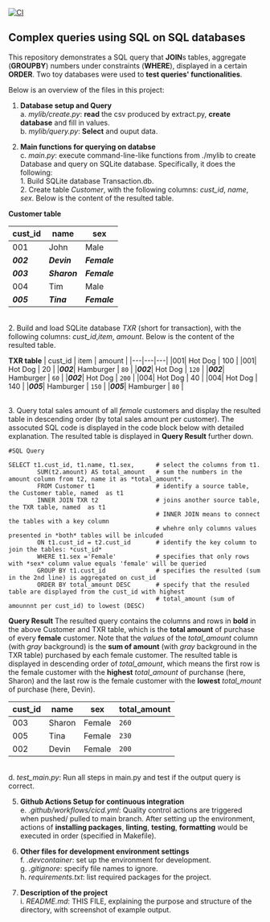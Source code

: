 [![CI](https://github.com/nogibjj/SQLite_YCLiu/actions/workflows/cicd.yml/badge.svg)](https://github.com/nogibjj/SQLite_YCLiu/actions/workflows/cicd.yml)
## Complex queries using SQL on SQL databases

This repository demonstrates a SQL query that **JOIN**s tables, aggregate (**GROUPBY**) numbers under constraints (**WHERE**), displayed in a certain **ORDER**. Two toy databases were used to **test queries' functionalities**. 

Below is an overview of the files in this project:

1. **Database setup and Query**
   <br>a. _mylib/create.py_: **read** the csv produced by extract.py, **create database** and fill in values.
   <br>b. _mylib/query.py_: **Select** and ouput data.
   
3. **Main functions for querying on databse**
   <br>c. _main.py_: execute command-line-like functions from ./mylib to create Database and query on SQLite database. Specifically, it does the following:
<br>         1. Build SQLite database Transaction.db.
<br>         2. Create table *Customer*, with the following columns: *cust_id*, *name*, *sex*. Below is the content of the resulted table.

**Customer table**

| cust_id | name | sex |
|---|---|---|
|001| John | Male |
|**_002_**| **_Devin_** | **_Female_** |
|**_003_**| **_Sharon_** | **_Female_** |
|004| Tim | Male | 
|**_005_**| **_Tina_** | **_Female_** |

<br>         2. Build and load SQLite database *TXR* (short for transaction), with the following columns: *cust_id*,*item*, *amount*. Below is the content of the resulted table.

**TXR table**
| cust_id | item | amount |
|---|---|---|
|001| Hot Dog | 100 |
|001| Hot Dog | 20 |
|**_002_**| Hamburger | `80` |
|**_002_**| Hot Dog | `120` |
|**_002_**| Hamburger | `60` |
|**_002_**| Hot Dog | `200` |
|004| Hot Dog | 40 |
|004| Hot Dog | 140 |
|**_005_**| Hamburger | `150` |
|**_005_**| Hamburger | `80` |


<br>         3. Query total sales amount of all _female_ customers and display the resulted table in descending order (by total sales amount per customer). The assocuted SQL code is displayed in the code block below with detailed explanation. The resulted table is displayed in **Query Result** further down.

```
#SQL Query

SELECT t1.cust_id, t1.name, t1.sex,      # select the columns from t1.
        SUM(t2.amount) AS total_amount   # sum the numbers in the amount column from t2, name it as *total_amount*.
        FROM Customer t1                 # identify a source table, the Customer table, named  as t1
        INNER JOIN TXR t2                # joins another source table, the TXR table, named  as t1
                                         # INNER JOIN means to connect the tables with a key column
                                         # whehre only columns values presented in *both* tables will be inlcuded
        ON t1.cust_id = t2.cust_id       # identify the key column to join the tables: *cust_id*
        WHERE t1.sex ='Female'           # specifies that only rows with *sex* column value equals 'female' will be queried
        GROUP BY t1.cust_id              # specifies the resulted (sum in the 2nd line) is aggregated on cust_id
        ORDER BY total_amount DESC       # specify that the resuled table are displayed from the cust_id with highest
                                         # total_amount (sum of amounnnt per cust_id) to lowest (DESC)                                      
```

**Query Result**
The resulted query contains the columns and rows in **bold** in the above Customer and TXR table, which is the **total amount** of purchase of every **female** customer. Note that the _values_ of the _total_amount_ column (with _gray_ background) is the **sum of amount** (with _gray_ background in the TXR table) purchased by each female customer. The resulted table is displayed in descending order of _total_amount_, which means the first row is the female customer with the **highest** _total_amount_ of purchanse (here, Sharon) and the last row is the female customer with the **lowest** _total_mount_ of purchase (here, Devin).

| cust_id | name | sex | total_amount |
|---|---|---|---|
|003| Sharon | Female | `260` |
|005| Tina | Female | `230` |
|002| Devin | Female | `200` |

   <br>d. _test_main.py_: Run all steps in main.py and test if the output query is correct.
   
5. **Github Actions Setup for continuous integration**
  <br>e. _.github/workflows/cicd.yml_: Quality control actions are triggered when pushed/ pulled to main branch. After setting up the environment, actions of **installing packages**, **linting**, **testing**, **formatting** would be executed in order (specified in Makefile). 

6. **Other files for development environment settings**
  <br>f. _.devcontainer_: set up the environment for development.
  <br>g. _.gitignore_: specify file names to ignore.
  <br>h. _requirements.txt_: list required packages for the project.

7. **Description of the project**
   <br>i. _README.md_: THIS FILE, explaining the purpose and structure of the directory, with screenshot of example output.


